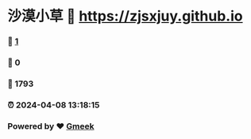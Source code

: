 # 沙漠小草 :link: https://zjsxjuy.github.io 
### :page_facing_up: [1](https://zjsxjuy.github.io/tag.html) 
### :speech_balloon: 0 
### :hibiscus: 1793 
### :alarm_clock: 2024-04-08 13:18:15 
### Powered by :heart: [Gmeek](https://github.com/Meekdai/Gmeek)
